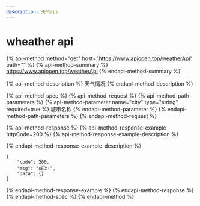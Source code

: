 ```yaml
---
description: 天气api
---
```


# wheather api

{% api-method method="get" host="https://www.apiopen.top/weatherApi" path="" %}
{% api-method-summary %}
https://www.apiopen.top/weatherApi
{% endapi-method-summary %}

{% api-method-description %}
天气情况
{% endapi-method-description %}

{% api-method-spec %}
{% api-method-request %}
{% api-method-path-parameters %}
{% api-method-parameter name="city" type="string" required=true %}
 城市名称
{% endapi-method-parameter %}
{% endapi-method-path-parameters %}
{% endapi-method-request %}

{% api-method-response %}
{% api-method-response-example httpCode=200 %}
{% api-method-response-example-description %}

{% endapi-method-response-example-description %}

```
{
    "code": 200,
    "msg": "成功!",
    "data": {}
}
```
{% endapi-method-response-example %}
{% endapi-method-response %}
{% endapi-method-spec %}
{% endapi-method %}



